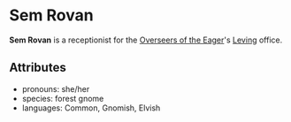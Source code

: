 # Sem Rovan

**Sem Rovan** is a receptionist for the [Overseers of the Eager](../../../organizations/overseers-of-the-eager.md)'s [Leving](../leving/leving.md) office.

## Attributes

- pronouns: she/her
- species: forest gnome
- languages: Common, Gnomish, Elvish
